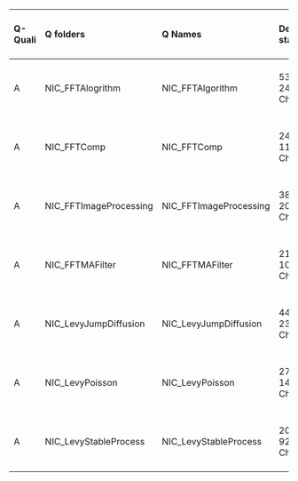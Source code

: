 |Q-Quali |Q folders              |Q Names                |Descriptions stats           |Keywords stats           |Meta Info data fields          |
|:-------|:----------------------|:----------------------|:----------------------------|:------------------------|:------------------------------|
|A       |NIC_FFTAlogrithm       |NIC_FFTAlgorithm       |53 word(s), 241 Character(s) |6: 2 (standard), 4 (new) |q, p, a, d, k, df, e, i, s, sa |
|A       |NIC_FFTComp            |NIC_FFTComp            |24 word(s), 114 Character(s) |6: 1 (standard), 5 (new) |q, p, a, d, k, df, e, i, s, sa |
|A       |NIC_FFTImageProcessing |NIC_FFTImageProcessing |38 word(s), 205 Character(s) |5: 3 (standard), 2 (new) |q, p, a, d, k, df, e, i, s, sa |
|A       |NIC_FFTMAFilter        |NIC_FFTMAFilter        |21 word(s), 107 Character(s) |5: 2 (standard), 3 (new) |q, p, a, d, k, df, e, i, s, sa |
|A       |NIC_LevyJumpDiffusion  |NIC_LevyJumpDiffusion  |44 word(s), 236 Character(s) |8: 3 (standard), 5 (new) |q, p, a, d, k, df, e, i, s, sa |
|A       |NIC_LevyPoisson        |NIC_LevyPoisson        |27 word(s), 148 Character(s) |7: 3 (standard), 4 (new) |q, p, a, d, k, df, e, i, s, sa |
|A       |NIC_LevyStableProcess  |NIC_LevyStableProcess  |20 word(s), 92 Character(s)  |8: 3 (standard), 5 (new) |q, p, a, d, k, df, e, i, s, sa |
